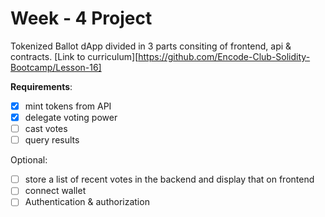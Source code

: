 # Week - 4 Project

Tokenized Ballot dApp divided in 3 parts consiting of frontend, api & contracts. [Link to curriculum][https://github.com/Encode-Club-Solidity-Bootcamp/Lesson-16]

**Requirements**:

- [x] mint tokens from API
- [x] delegate voting power
- [ ] cast votes
- [ ] query results

Optional:

- [ ] store a list of recent votes in the backend and display that on frontend
- [ ] connect wallet
- [ ] Authentication & authorization
